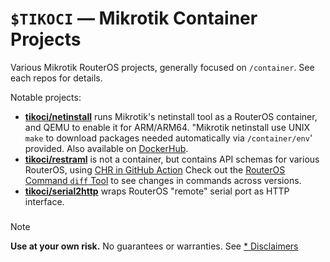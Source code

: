 # `$TIKOCI` — Mikrotik Container Projects

Various Mikrotik RouterOS projects, generally focused on `/container`.  See each repos for details.

Notable projects:
* **[tikoci/netinstall](https://github.com/tikoci/netinstall)**  runs Mikrotik's netinstall tool as a RouterOS container, and QEMU to enable it for ARM/ARM64.   "Mikrotik netinstall use UNIX `make` to download packages needed automatically via `/container/env`' provided.  Also available on [DockerHub](https://hub.docker.com/r/ammo74/netinstall).
* **[tikoci/restraml](https://github.com/tikoci/restraml)** is not a container, but contains API schemas for various RouterOS, using [CHR in GitHub Action](https://github.com/tikoci/restraml/actions/runs/9308686567/job/25624622673)  Check out the [RouterOS Command `diff` Tool](https://tikoci.github.io/restraml) to see changes in commands across versions.
* **[tikoci/serial2http](https://github.com/tikoci/serial2http)** wraps RouterOS "remote" serial port as HTTP interface.

###

> [!NOTE]
>
> **Use at your own risk.**  No guarantees or warranties.  See [* Disclaimers](notices.md)  

